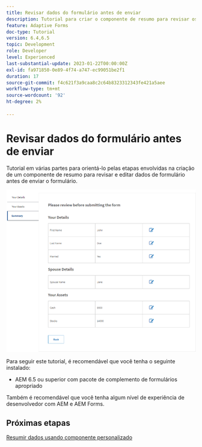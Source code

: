 ```yaml
---
title: Revisar dados do formulário antes de enviar
description: Tutorial para criar o componente de resumo para revisar os dados do formulário antes do envio.
feature: Adaptive Forms
doc-type: Tutorial
version: 6.4,6.5
topic: Development
role: Developer
level: Experienced
last-substantial-update: 2023-01-22T00:00:00Z
exl-id: fa971850-0e89-4f74-a747-ec99051be2f1
duration: 17
source-git-commit: f4c621f3a9caa8c2c64b8323312343fe421a5aee
workflow-type: tm+mt
source-wordcount: '92'
ht-degree: 2%

---
```


# Revisar dados do formulário antes de enviar

Tutorial em várias partes para orientá-lo pelas etapas envolvidas na criação de um componente de resumo para revisar e editar dados de formulário antes de enviar o formulário.

![formulário-dados-revisão](assets/review-form-data.png)

Para seguir este tutorial, é recomendável que você tenha o seguinte instalado:

* AEM 6.5 ou superior com pacote de complemento de formulários apropriado

Também é recomendável que você tenha algum nível de experiência de desenvolvedor com AEM e AEM Forms.

## Próximas etapas

[Resumir dados usando componente personalizado](./create-component.md)